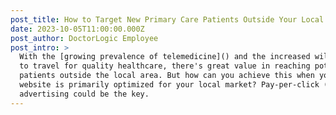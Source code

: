 ```yaml
---
post_title: How to Target New Primary Care Patients Outside Your Local Market
date: 2023-10-05T11:00:00.000Z
post_author: DoctorLogic Employee
post_intro: >
  With the [growing prevalence of telemedicine]() and the increased willingness
  to travel for quality healthcare, there's great value in reaching potential
  patients outside the local area. But how can you achieve this when your
  website is primarily optimized for your local market? Pay-per-click (PPC)
  advertising could be the key.
---
```


